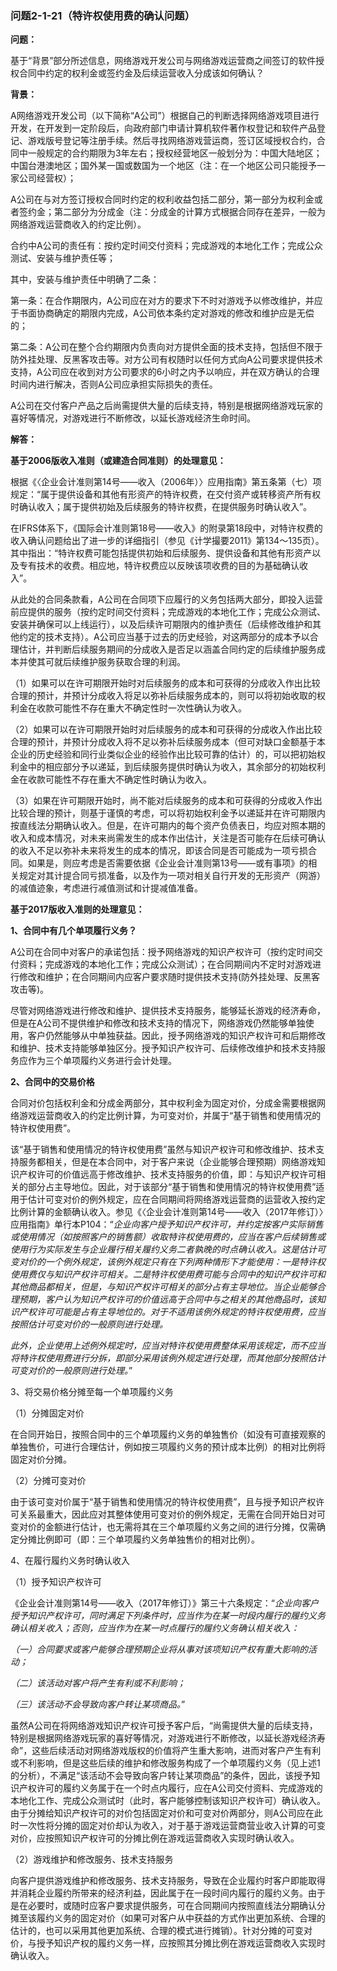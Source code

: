 ### 问题2-1-21（特许权使用费的确认问题）

**问题：**

基于“背景”部分所述信息，网络游戏开发公司与网络游戏运营商之间签订的软件授权合同中约定的权利金或签约金及后续运营收入分成该如何确认？

**背景：**

A网络游戏开发公司（以下简称“A公司”）根据自己的判断选择网络游戏项目进行开发，在开发到一定阶段后，向政府部门申请计算机软件著作权登记和软件产品登记、游戏版号登记等注册手续。然后寻找网络游戏营运商，签订区域授权合约，合同中一般规定的合约期限为3年左右；授权经营地区一般划分为：中国大陆地区；中国台港澳地区；国外某一国或数国为一个地区（注：在一个地区公司只能授予一家公司经营权）；

A公司在与对方签订授权合同时约定的权利收益包括二部分，第一部分为权利金或者签约金；第二部分为分成金（注：分成金的计算方式根据合同存在差异，一般为网络游戏运营商收入的约定比例）。

合约中A公司的责任有：按约定时间交付资料；完成游戏的本地化工作；完成公众测试、安装与维护责任等；

其中，安装与维护责任中明确了二条：

第一条：在合作期限内，A公司应在对方的要求下不时对游戏予以修改维护，并应于书面协商确定的期限内完成，A公司依本条约定对游戏的修改和维护应是无偿的；

第二条：A公司在整个合约期限内负责向对方提供全面的技术支持，包括但不限于防外挂处理、反黑客攻击等。对方公司有权随时以任何方式向A公司要求提供技术支持，A公司应在收到对方公司要求的6小时之内予以响应，并在双方确认的合理时间内进行解决，否则A公司应承担实际损失的责任。

A公司在交付客户产品之后尚需提供大量的后续支持，特别是根据网络游戏玩家的喜好等情况，对游戏进行不断修改，以延长游戏经济生命时间。

**解答：**

**基于2006版收入准则（或建造合同准则）的处理意见：**

根据《〈企业会计准则第14号——收入（2006年）〉应用指南》第五条第（七）项规定：“属于提供设备和其他有形资产的特许权费，在交付资产或转移资产所有权时确认收入；属于提供初始及后续服务的特许权费，在提供服务时确认收入”。

在IFRS体系下，《国际会计准则第18号——收入》的附录第18段中，对特许权费的收入确认问题给出了进一步的详细指引（参见《计学撮要2011》第134～135页）。其中指出：“特许权费可能包括提供初始和后续服务、提供设备和其他有形资产以及专有技术的收费。相应地，特许权费应以反映该项收费的目的为基础确认收入”。

从此处的合同条款看，A公司在合同项下应履行的义务包括两大部分，即投入运营前应提供的服务（按约定时间交付资料；完成游戏的本地化工作；完成公众测试、安装并确保可以上线运行），以及后续许可期限内的维护责任（后续修改维护和其他约定的技术支持）。A公司应当基于过去的历史经验，对这两部分的成本予以合理估计，并判断后续服务期间的分成收入是否足以涵盖合同约定的后续维护服务成本并使其可就后续维护服务获取合理的利润。

（1）如果可以在许可期限开始时对后续服务的成本和可获得的分成收入作出比较合理的预计，并预计分成收入将足以弥补后续服务成本的，则可以将初始收取的权利金在收款可能性不存在重大不确定性时一次性确认为收入。

（2）如果可以在许可期限开始时对后续服务的成本和可获得的分成收入作出比较合理的预计，并预计分成收入将不足以弥补后续服务成本（但可对缺口金额基于本企业的历史经验和同行业类似企业的经验作出比较可靠的估计）的，可以把初始权利金中的相应部分予以递延，到后续服务提供时确认为收入，其余部分的初始权利金在收款可能性不存在重大不确定性时确认为收入。

（3）如果在许可期限开始时，尚不能对后续服务的成本和可获得的分成收入作出比较合理的预计，则基于谨慎的考虑，可以将初始权利金予以递延并在许可期限内按直线法分期确认收入。但是，在许可期内的每个资产负债表日，均应对照本期的收入和成本情况，对未来尚需发生的成本作出估计，关注是否可能存在后续可确认的收入不足以弥补未来将发生的成本的情况，即该合同是否可能成为一项亏损合同。如果是，则应考虑是否需要依据《企业会计准则第13号——或有事项》的相关规定对其计提合同亏损准备，以及作为一项对相关自行开发的无形资产（网游）的减值迹象，考虑进行减值测试和计提减值准备。

**基于2017版收入准则的处理意见：**

**1、合同中有几个单项履行义务？**

A公司在合同中对客户的承诺包括：授予网络游戏的知识产权许可（按约定时间交付资料；完成游戏的本地化工作；完成公众测试）；在合同期间内不定时对游戏进行修改和维护；在合同期间内应客户要求随时提供技术支持(防外挂处理、反黑客攻击等)。

尽管对网络游戏进行修改和维护、提供技术支持服务，能够延长游戏的经济寿命，但是在A公司不提供维护和修改和技术支持的情况下，网络游戏仍然能够单独使用，客户仍然能够从中单独获益。因此，授予网络游戏的知识产权许可和后期修改和维护、技术支持能够单独区分。授予知识产权许可、后续修改维护和技术支持服务应作为三个单项履约义务进行会计处理。

**2、合同中的交易价格**

合同对价包括权利金和分成金两部分，其中权利金为固定对价，分成金需要根据网络游戏运营商收入的约定比例计算，为可变对价，并属于“基于销售和使用情况的特许权使用费”。

该“基于销售和使用情况的特许权使用费”虽然与知识产权许可和修改维护、技术支持服务都相关，但是在本合同中，对于客户来说（企业能够合理预期）网络游戏知识产权许可的价值远高于修改维护、技术支持服务的价值，即：与知识产权许可相关的部分占主导地位。因此，对于该部分“基于销售和使用情况的特许权使用费”适用于估计可变对价的例外规定，应在合同期间将网络游戏运营商的运营收入按约定比例计算的金额确认收入。参见《〈企业会计准则第14号——收入（2017年修订）〉应用指南》单行本P104：“*企业向客户授予知识产权许可，并约定按客户实际销售或使用情况（如按照客户的销售额）收取特许权使用费的，应当在客户后续销售或使用行为实际发生与企业履行相关履约义务二者孰晚的时点确认收入。这是估计可变对价的一个例外规定，该例外规定只有在下列两种情形下才能使用：一是特许权使用费仅与知识产权许可相关。二是特许权使用费可能与合同中的知识产权许可和其他商品都相关，但是，与知识产权许可相关的部分占有主导地位。当企业能够合理预期，客户认为知识产权许可的价值远高于合同中与之相关的其他商品时，该知识产权许可可能是占有主导地位的。对于不适用该例外规定的特许权使用费，应当按照估计可变对价的一般原则进行处理。*

*此外，企业使用上述例外规定时，应当对特许权使用费整体采用该规定，而不应当将特许权使用费进行分拆，即部分采用该例外规定进行处理，而其他部分按照估计可变对价的一般原则进行处理。*”

3、将交易价格分摊至每一个单项履约义务

（1）分摊固定对价

在合同开始日，按照合同中的三个单项履约义务的单独售价（如没有可直接观察的单独售价，可进行合理估计，例如按三项履约义务的预计成本比例）的相对比例将固定对价分摊。

（2）分摊可变对价

由于该可变对价属于“基于销售和使用情况的特许权使用费”，且与授予知识产权许可关系最重大，因此应对其整体使用可变对价的例外规定，无需在合同开始日对可变对价的金额进行估计，也无需将其在三个单项履约义务之间的进行分摊，仅需确定分摊比例即可（即：三个单项履约义务单独售价的相对比例）。

4、在履行履约义务时确认收入

（1）授予知识产权许可

《企业会计准则第14号——收入（2017年修订）》第三十六条规定：“*企业向客户授予知识产权许可，同时满足下列条件时，应当作为在某一时段内履行的履约义务确认相关收入；否则，应当作为在某一时点履行的履约义务确认相关收入：*

*（一）合同要求或客户能够合理预期企业将从事对该项知识产权有重大影响的活动；*

*（二）该活动对客户将产生有利或不利影响；*

*（三）该活动不会导致向客户转让某项商品。*”

虽然A公司在将网络游戏知识产权许可授予客户后，“尚需提供大量的后续支持，特别是根据网络游戏玩家的喜好等情况，对游戏进行不断修改，以延长游戏经济寿命”，这些后续活动对网络游戏版权的价值将产生重大影响，进而对客户产生有利或不利影响，但是这些后续的维护和修改服务构成了一个单项履约义务（见上述1的分析），不满足“该活动不会导致向客户转让某项商品”的条件，因此，该授予知识产权许可的履约义务属于在一个时点内履行，应在A公司交付资料、完成游戏的本地化工作、完成公众测试时（此时，客户能够控制该知识产权许可）确认收入。由于分摊给知识产权许可的对价包括固定对价和可变对价两部分，则A公司应在此时一次性将分摊的固定对价却认为收入，对于基于游戏运营商营业收入计算的可变对价，应按照知识产权许可的分摊比例在游戏运营商收入实现时确认收入。

（2）游戏维护和修改服务、技术支持服务

向客户提供游戏维护和修改服务、技术支持服务，导致在企业履约时客户即能取得并消耗企业履约所带来的经济利益，因此属于在一段时间内履行的履约义务。由于是在必要时，或随时应客户要求提供服务，可在合同期间内按照直线法分期确认分摊至该履约义务的固定对价（如果可对客户从中获益的方式作出更加系统、合理的估计的，也可以采用其他更加系统、合理的模式进行摊销）。针对分摊的可变对价，与授予知识产权的履约义务一样，应按照其分摊比例在游戏运营商收入实现时确认收入。